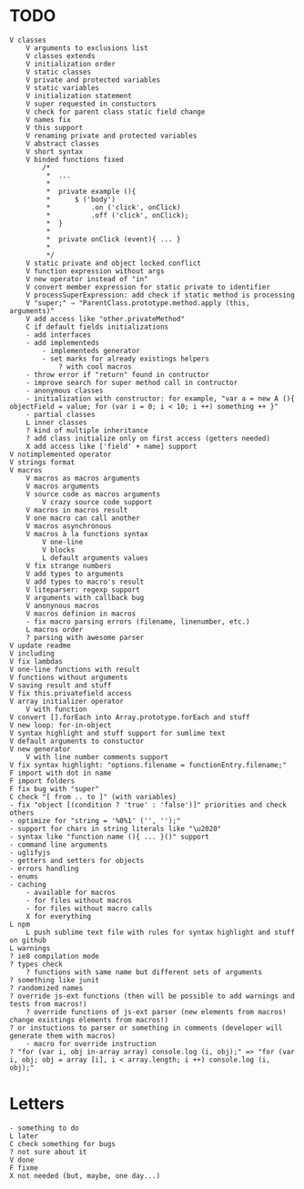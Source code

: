 # TODO
	V classes
		V arguments to exclusions list
		V classes extends
		V initialization order
		V static classes
		V private and protected variables
		V static variables
		V initialization statement
		V super requested in constuctors
		V check for parent class static field change
		V names fix
		V this support
		V renaming private and protected variables
		V abstract classes
		V short syntax
		V binded functions fixed 
			/*
			 * 	...
			 * 	
			 * 	private example (){
			 *		$ ('body')
			 * 			.on ('click', onClick)
			 * 			.off ('click', onClick);
			 * 	}
			 *
			 *	private onClick (event){ ... }
			 * 	
			 */
		V static private and object locked conflict
		V function expression without args
		V new operator instead of "in"
		V convert member expression for static private to identifier
		V processSuperExpression: add check if static method is processing
		V "super;" ⇒ "ParentClass.prototype.method.apply (this, arguments)"
		V add access like "other.privateMethod"
		C if default fields initializations
		- add interfaces
		- add implementeds
			- implementeds generator
			- set marks for already existings helpers
				? with cool macros
		- throw error if "return" found in contructor
		- improve search for super method call in contructor
		- anonymous classes
		- initialization with constructor: for example, "var a = new A (){ objectField = value; for (var i = 0; i < 10; i ++) something ++ }"
		- partial classes
		L inner classes
		? kind of multiple inheritance
		? add class initialize only on first access (getters needed)
		X add access like ['field' + name] support
	V notimplemented operator
	V strings format
	V macros
		V macros as macros arguments
		V macros arguments
		V source code as macros arguments
			V crazy source code support
		V macros in macros result
		V one macro can call another
		V macros asynchronous
		V macros à la functions syntax
			V one-line
			V blocks
			L default arguments values
		V fix strange numbers
		V add types to arguments
		V add types to macro's result
		V liteparser: regexp support
		V arguments with callback bug
		V anonynous macros
		V macros definion in macros
		- fix macro parsing errors (filename, linenumber, etc.)
		L macros order
		? parsing with awesome parser
	V update readme
	V including
	V fix lambdas
	V one-line functions with result
	V functions without arguments
	V saving result and stuff
	V fix this.privatefield access
	V array initializer operator
		V with function
	V convert [].forEach into Array.prototype.forEach and stuff
	V new loop: for-in-object
	V syntax highlight and stuff support for sumlime text
	V default arguments to constuctor
	V new generator 
		V with line number comments support
	V fix syntax highlight: "options.filename = functionEntry.filename;"
	F import with dot in name
	F import folders
	F fix bug with "super"
	С check "[ from .. to ]" (with variables)
	- fix "object [(condition ? 'true' : 'false')]" priorities and check others
	- optimize for "string = '%0%1' ('', '');"
	- support for chars in string literals like "\u2020"
	- syntax like "function name (){ ... }()" support
	- command line arguments
	- uglifyjs
	- getters and setters for objects
	- errors handling
	- enums
	- caching
		- available for macros
		- for files without macros
		- for files without macro calls
		X for everything
	L npm
		L push sublime text file with rules for syntax highlight and stuff on github
	L warnings
	? ie8 compilation mode
	? types check
		? functions with same name but different sets of arguments
	? something like junit
	? randomized names
	? override js-ext functions (then will be possible to add warnings and tests from macros!)
		? override functions of js-ext parser (new elements from macros! change existings elements from macros!)
	? or instuctions to parser or something in comments (developer will generate them with macros)
		- macro for override instruction
	? "for (var i, obj in-array array) console.log (i, obj);" => "for (var i, obj; obj = array [i], i < array.length; i ++) console.log (i, obj);"

# Letters
	- something to do
	L later
	C check something for bugs
	? not sure about it
	V done
	F fixme
	X not needed (but, maybe, one day...)